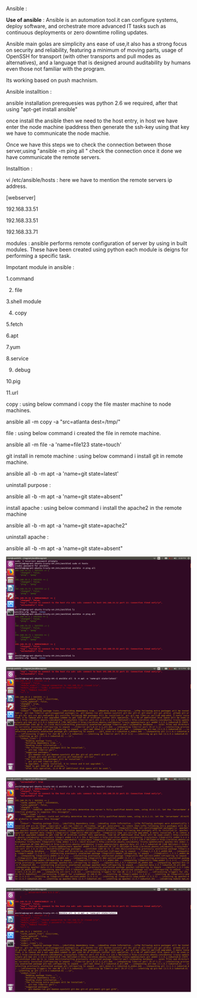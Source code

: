 Ansible :

**Use of ansible** : Ansible is an automation tool.it can configure systems, deploy software, and orchestrate more advanced IT tasks such as continuous deployments or zero downtime rolling updates.

Ansible main golas are simplicity ans ease of use,it also has a strong focus on security and reliability, featuring a minimum of moving parts, usage of OpenSSH for transport (with other transports and pull modes as alternatives), and  a language that is designed around auditability by humans even those not familiar with the program.

Its working based on push machnism.



Ansible installtion :

ansible installation prerequesies was python 2.6 we required, after that using &quot;apt-get install ansible&quot;

once install the ansible then we need to the host entry, in host we have enter the node machine ipaddress then generate the ssh-key using that key we have to communicate the node machie.

Once we have this steps we to check the connection between those server,using &quot;ansible -m ping all &quot; check the connection once it done we have communicate the remote servers.

Installtion :

vi /etc/ansible/hosts : here we have to mention the remote servers ip address.

[webserver]

192.168.33.51

192.168.33.51

192.168.33.71

modules : ansible performs remote configuration of server by using in built modules. These have been created using python each module is deigns for performing a specific task.

  Impotant module in ansible :

1.command

2. file

3.shell module

4. copy

5.fetch

6.apt

7.yum

8.service

9. debug

10.pig

11.url

copy : using below command  i copy the file master machine to node machines.

ansible all -m copy -a &quot;src=atlanta dest=/tmp/&quot;

file : using below command i created the file in remote machine.

ansible all -m file -a &#39;name=file123 state=touch&#39;

 git install in remote machine : using below command i install git in remote machine.

ansible all -b -m apt -a &#39;name=git state=latest&#39;

uninstall purpose :

ansible all -b -m apt -a &#39;name=git state=absent&quot;



install apache : using below command i install the apache2 in the remote machine

ansible all -b -m apt -a &#39;name=git state=apache2&quot;

uninstall apache :

ansible all -b -m apt -a &#39;name=git state=absent&quot;

![an](https://github.com/malli2221/ops/blob/master/imgt/ansible1.png)

![an](https://github.com/malli2221/ops/blob/master/imgt/ansible2.png)

![an](https://github.com/malli2221/ops/blob/master/imgt/ansible3.png)

![an](https://github.com/malli2221/ops/blob/master/imgt/anisble4.png)
